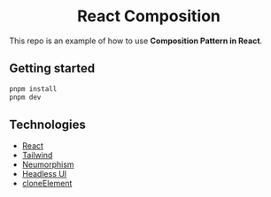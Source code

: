 <div align="center">
  <h1 text-align="center">
    React Composition
  </h1>
</div>

This repo is an example of how to use **Composition Pattern in React**.

## Getting started

```bash
pnpm install
pnpm dev

```

## Technologies

- [React](https://reactjs.org/)
- [Tailwind](https://tailwindcss.com/)
- [Neumorphism](https://neumorphism.io)
- [Headless UI](https://headlessui.dev/)
- [cloneElement](https://react.dev/reference/react/cloneElement)
